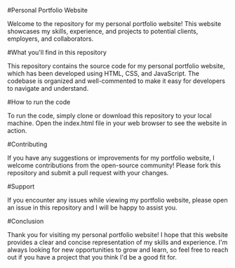 
#Personal Portfolio Website

Welcome to the repository for my personal portfolio website! This website showcases my skills, experience, and projects to potential clients, employers, and collaborators.

#What you'll find in this repository

This repository contains the source code for my personal portfolio website, which has been developed using HTML, CSS, and JavaScript. The codebase is organized and well-commented to make it easy for developers to navigate and understand.

#How to run the code

To run the code, simply clone or download this repository to your local machine. Open the index.html file in your web browser to see the website in action.

#Contributing

If you have any suggestions or improvements for my portfolio website, I welcome contributions from the open-source community! Please fork this repository and submit a pull request with your changes.

#Support

If you encounter any issues while viewing my portfolio website, please open an issue in this repository and I will be happy to assist you.

#Conclusion

Thank you for visiting my personal portfolio website! I hope that this website provides a clear and concise representation of my skills and experience. I'm always looking for new opportunities to grow and learn, so feel free to reach out if you have a project that you think I'd be a good fit for.



